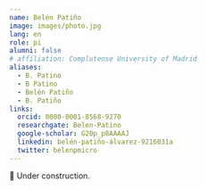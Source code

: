 ```yaml
---
name: Belén Patiño
image: images/photo.jpg
lang: en
role: pi
alumni: false
# affiliation: Complutense University of Madrid
aliases:
  - B. Patino
  - B Patino
  - Belén Patiño
  - B. Patiño 
links:
  orcid: 0000-0001-8568-9270
  researchgate: Belen-Patino
  google-scholar: G20p_p8AAAAJ
  linkedin: belén-patiño-álvarez-9216031a
  twitter: belenpmicro
---
```


🚧 Under construction.

